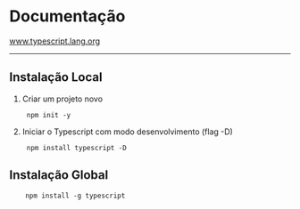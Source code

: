 # Documentação 

www.typescript.lang.org

----

## Instalação Local

1. Criar um projeto novo

        npm init -y

2. Iniciar o Typescript com modo desenvolvimento (flag -D)

        npm install typescript -D


## Instalação Global

        npm install -g typescript
